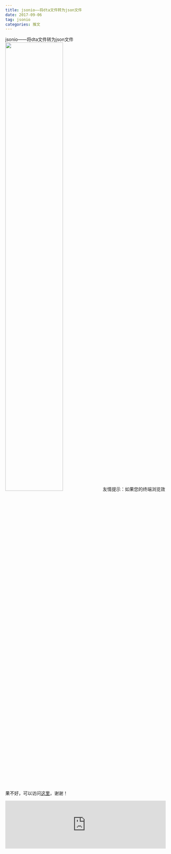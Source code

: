 ```yaml
---
title: jsonio——将dta文件转为json文件
date: 2017-09-06
tag: jsonio
categories: 推文
---
```

jsonio——将dta文件转为json文件
<img src="http://mmbiz.qpic.cn/mmbiz_jpg/ACviaWTBFxhbRfBiapAJ5KOP7As8zpp5J3FqSEc3vnXkCkzJYCKmbC5LbMllxfwkXCxYtDCk2o3YUDjorrW6DDyg/0?wx_fmt.jpeg" style="width: 60%; height: auto;"/><!--more-->
友情提示：如果您的终端浏览效果不好，可以访问[这里](https://stata-club.github.io/stata_article/2017-09-06.html)，谢谢！
<iframe src="https://stata-club.github.io/stata_article/2017-09-06.html" id="iframepage" frameborder="0" scrolling="no" marginheight="0" marginwidth="0" width="100%" onLoad="iFrameHeight()"></iframe>
<script type="text/javascript" language="javascript">
function iFrameHeight() {
var ifm= document.getElementById("iframepage");
var subWeb = document.frames ? document.frames["iframepage"].document : ifm.contentDocument;   
if(ifm != null && subWeb != null) {
 ifm.height = subWeb.body.scrollHeight;
} 
} 
</script> 